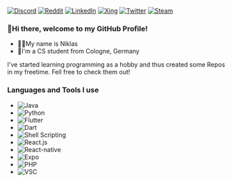 [![Discord][Discord]][Discord-url]
[![Reddit][Reddit]][Reddit-url]
[![LinkedIn][linkedin-shield]][linkedin-url]
[![Xing][Xing]][Xing-url]
[![Twitter][Twitter]][Twitter-url]
[![Steam][Steam]][Steam-url]

### 👋Hi there, welcome to my GitHub Profile!
- 🙍‍♂️My name is Niklas
- 🔎I'm a CS student from Cologne, Germany

I've started learning programming as a hobby and thus created some Repos in my freetime. Fell free to check them out!

### Languages and Tools I use
- ![Java]
- ![Python]
- ![Flutter]
- ![Dart]
- ![Shell Scripting]
- ![React.js]
- ![React-native]
- ![Expo]
- ![PHP]
- ![VSC]


[linkedin-shield]: https://img.shields.io/badge/-LinkedIn-black.svg?style=for-the-badge&logo=linkedin&colorB=555
[linkedin-url]: https://linkedin.com/in/niklaskinze
[Discord]: https://img.shields.io/badge/Discord-%235865F2.svg?style=for-the-badge&logo=discord&logoColor=white 
[Discord-url]: [https://reactnative.dev/](https://discordapp.com/users/291618717358620672)
[Reddit]: https://img.shields.io/badge/Reddit-FF4500?style=for-the-badge&logo=reddit&logoColor=white
[Reddit-url]: https://www.reddit.com/user/NIREKII/
[Xing]: https://img.shields.io/badge/xing-%23006567.svg?style=for-the-badge&logo=xing&logoColor=white
[Xing-url]: https://www.xing.com/profile/Niklas_Kinze
[Twitter]: https://img.shields.io/badge/X-%23000000.svg?style=for-the-badge&logo=X&logoColor=white
[Twitter-url]: https://twitter.com/e1447c7c350744b
[Steam]: https://img.shields.io/badge/Steam-777777?style=for-the-badge&logo=Steam&logoColor=%23000000
[Steam-url]: https://steamcommunity.com/id/nirekiki/
[Expo]: https://img.shields.io/badge/Expo-ffffff?style=for-the-badge&logo=Expo&logoColor=%23000020
[React.js]: https://img.shields.io/badge/react-%2320232a.svg?style=for-the-badge&logo=react&logoColor=%2361DAFB
[React-native]: https://img.shields.io/badge/React%20Native-20232A?style=for-the-badge&logo=React&logoColor=%2361DAFB
[Flutter]: https://img.shields.io/badge/Flutter-%2302569B.svg?style=for-the-badge&logo=Flutter&logoColor=white
[Java]: https://img.shields.io/badge/java-%23ED8B00.svg?style=for-the-badge&logo=openjdk&logoColor=white
[Dart]: https://img.shields.io/badge/dart-%230175C2.svg?style=for-the-badge&logo=dart&logoColor=white
[Python]: https://img.shields.io/badge/python-3670A0?style=for-the-badge&logo=python&logoColor=ffdd54
[Shell Scripting]: https://img.shields.io/badge/shell_script-%23121011.svg?style=for-the-badge&logo=gnu-bash&logoColor=white
[PHP]: https://img.shields.io/badge/php-%23777BB4.svg?style=for-the-badge&logo=php&logoColor=white
[VSC]: https://img.shields.io/badge/Visual%20Studio%20Code-0078d7.svg?style=for-the-badge&logo=visual-studio-code&logoColor=white
